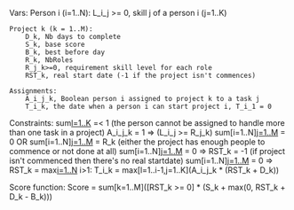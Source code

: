 Vars:
	Person i (i=1..N):
		L_i_j >= 0, skill j of a person i (j=1..K)
	
	Project k (k = 1..M):
		D_k, Nb days to complete
		S_k, base score
		B_k, best before day
		R_k, NbRoles
		R_j_k>=0, requirement skill level for each role
		RST_k, real start date (-1 if the project isn't commences)
		
	Assignments:
		A_i_j_k, Boolean person i assigned to project k to a task j
		T_i_k, the date when a person i can start project i, T_i_1 = 0
		
Constraints:
	sum[l=1..K](A_i_j_k) =< 1 (the person cannot be assigned to handle more than one task in a project)
	A_i_j_k = 1 => (L_i_j >= R_j_k)
	sum[i=1..N][j=1..M](A_i_j_k) = 0 OR sum[i=1..N][j=1..M](A_i_j_k) = R_k (either the project has enough people to commence or not done at all)
	sum[i=1..N][j=1..M](A_i_j_k) = 0 => RST_k = -1 (if project isn't commenced then there's no real startdate)
	sum[i=1..N][j=1..M](A_i_j_k) = 0 => RST_k = max[i=1..N](T_i_k)
	i>1: T_i_k = max[l=1..i-1,j=1..K](A_i_j_k * (RST_k + D_k))
	
Score function:
	Score = sum[k=1..M]([RST_k >= 0] * (S_k + max(0, RST_k + D_k - B_k)))
	
